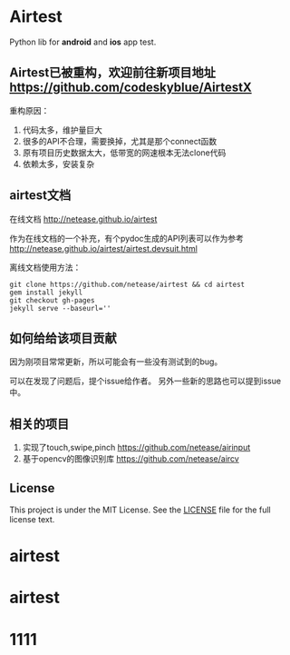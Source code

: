 Airtest
=====
Python lib for **android** and **ios** app test.

## Airtest已被重构，欢迎前往新项目地址 <https://github.com/codeskyblue/AirtestX>
重构原因：

1. 代码太多，维护量巨大
2. 很多的API不合理，需要换掉，尤其是那个connect函数
3. 原有项目历史数据太大，低带宽的网速根本无法clone代码
4. 依赖太多，安装复杂

## airtest文档
在线文档 <http://netease.github.io/airtest>

作为在线文档的一个补充，有个pydoc生成的API列表可以作为参考
 <http://netease.github.io/airtest/airtest.devsuit.html>

离线文档使用方法：

	git clone https://github.com/netease/airtest && cd airtest
	gem install jekyll
	git checkout gh-pages
	jekyll serve --baseurl=''

## 如何给给该项目贡献
因为刚项目常常更新，所以可能会有一些没有测试到的bug。

可以在发现了问题后，提个issue给作者。 另外一些新的思路也可以提到issue中。

## 相关的项目
1. 实现了touch,swipe,pinch <https://github.com/netease/airinput>
2. 基于opencv的图像识别库 <https://github.com/netease/aircv>

## License
This project is under the MIT License. See the [LICENSE](LICENSE) file for the full license text.
# airtest
# airtest
# 1111

